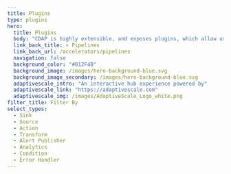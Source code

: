 ```yaml
---
title: Plugins
type: plugins
hero:
  title: Plugins
  body: "CDAP is highly extensible, and exposes plugins, which allow users to extend its capabilities. On this page, you can see all the plugins available in CDAP. Refer to the community page to learn about contributing your own plugin."
  link_back_title: « Pipelines
  link_back_url: /accelerators/pipelines
  navigation: false
  background_color: "#012F4B"
  background_image: /images/hero-background-blue.svg
  background_image_secondary: /images/hero-background-blue.svg
  adaptivescale_intro: "An interactive hub experience powered by"
  adaptivescale_link: "https://adaptivescale.com"
  adaptivescale_img: /images/AdaptiveScale_Logo_white.png
filter_title: Filter By
select_types:
  - Sink 
  - Source
  - Action
  - Transform
  - Alert Publisher
  - Analytics
  - Condition
  - Error Handler
---
```

